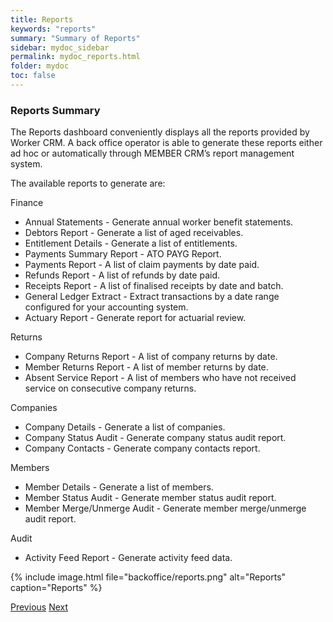 ```yaml
---
title: Reports
keywords: "reports"
summary: "Summary of Reports"
sidebar: mydoc_sidebar
permalink: mydoc_reports.html
folder: mydoc
toc: false
---
```


### Reports Summary

The Reports dashboard conveniently displays all the reports provided by Worker CRM. A back office operator is able to generate these reports either ad hoc or automatically through MEMBER CRM’s report management system.

The available reports to generate are:

Finance
 - Annual Statements - Generate annual worker benefit statements.
 - Debtors Report - Generate a list of aged receivables.
 - Entitlement Details - Generate a list of entitlements.
 - Payments Summary Report - ATO PAYG Report.
 - Payments Report - A list of claim payments by date paid.
 - Refunds Report - A list of refunds by date paid.
 - Receipts Report - A list of finalised receipts by date and batch.
 - General Ledger Extract - Extract transactions by a date range configured for your accounting system.
 - Actuary Report - Generate report for actuarial review.

Returns
 - Company Returns Report - A list of company returns by date.
 - Member Returns Report - A list of member returns by date.
 - Absent Service Report - A list of members who have not received service on consecutive company returns.

Companies
 - Company Details - Generate a list of companies.
 - Company Status Audit - Generate company status audit report. 
 - Company Contacts - Generate company contacts report.

Members
 - Member Details - Generate a list of members. 
 - Member Status Audit - Generate member status audit report. 
 - Member Merge/Unmerge Audit - Generate member merge/unmerge audit report.

Audit
 - Activity Feed Report - Generate activity feed data.

{% include image.html file="backoffice/reports.png" alt="Reports" caption="Reports" %}

<a class="btn btn-default btn-lg pull-left" href="mydoc_operations.html" role="button">Previous</a>
<a class="btn btn-primary btn-lg pull-right" href="mydoc_company_home.html" role="button">Next</a>

